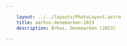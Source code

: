```yaml
---

    layout: ../../layouts/PhotoLayout.astro
    title: aarhus-denemarken-2023
    description: Århus, Denemarken (2023)

---
```

